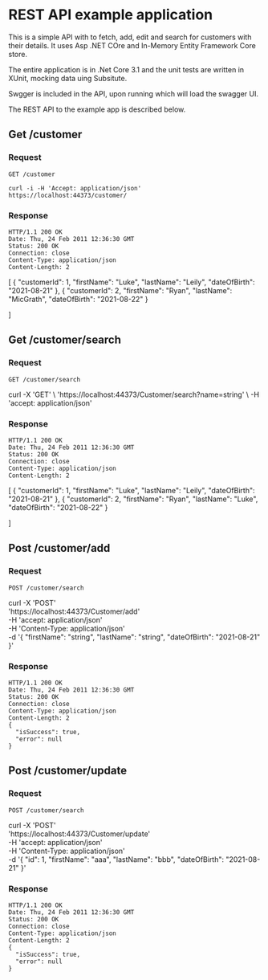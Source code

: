 # REST API example application
This is a simple API with to fetch, add, edit and search for customers with their details.
It uses Asp .NET COre and In-Memory Entity Framework Core store.

The entire application is in .Net Core 3.1 and the unit tests are written in XUnit, mocking data uing Subsitute.

Swgger is included in the API, upon running which will load the swagger UI.

The REST API to the example app is described below.

## Get /customer

### Request

`GET /customer`

    curl -i -H 'Accept: application/json' https://localhost:44373/customer/

### Response

    HTTP/1.1 200 OK
    Date: Thu, 24 Feb 2011 12:36:30 GMT
    Status: 200 OK
    Connection: close
    Content-Type: application/json
    Content-Length: 2 
   [
      {
        "customerId": 1,
        "firstName": "Luke",
        "lastName": "Leily",
        "dateOfBirth": "2021-08-21"
      },
        {
        "customerId": 2,
        "firstName": "Ryan",
        "lastName": "MicGrath",
        "dateOfBirth": "2021-08-22"
        }

]


## Get /customer/search

### Request

`GET /customer/search`

  curl -X 'GET' \ 'https://localhost:44373/Customer/search?name=string' \  -H 'accept: application/json'

### Response

    HTTP/1.1 200 OK
    Date: Thu, 24 Feb 2011 12:36:30 GMT
    Status: 200 OK
    Connection: close
    Content-Type: application/json
    Content-Length: 2 
   [
      {
        "customerId": 1,
        "firstName": "Luke",
        "lastName": "Leily",
        "dateOfBirth": "2021-08-21"
      },
        {
        "customerId": 2,
        "firstName": "Ryan",
        "lastName": "Luke",
        "dateOfBirth": "2021-08-22"
        }

]

## Post /customer/add

### Request

`POST /customer/search`

   curl -X 'POST' \
  'https://localhost:44373/Customer/add' \
  -H 'accept: application/json' \
  -H 'Content-Type: application/json' \
  -d '{
  "firstName": "string",
  "lastName": "string",
  "dateOfBirth": "2021-08-21"
}'

### Response

    HTTP/1.1 200 OK
    Date: Thu, 24 Feb 2011 12:36:30 GMT
    Status: 200 OK
    Connection: close
    Content-Type: application/json
    Content-Length: 2 
    {
      "isSuccess": true,
      "error": null
    }


## Post /customer/update

### Request

`POST /customer/search`

curl -X 'POST' \
  'https://localhost:44373/Customer/update' \
  -H 'accept: application/json' \
  -H 'Content-Type: application/json' \
  -d '{
  "id": 1,
  "firstName": "aaa",
  "lastName": "bbb",
  "dateOfBirth": "2021-08-21"
}'

### Response

    HTTP/1.1 200 OK
    Date: Thu, 24 Feb 2011 12:36:30 GMT
    Status: 200 OK
    Connection: close
    Content-Type: application/json
    Content-Length: 2 
    {
      "isSuccess": true,
      "error": null
    }
